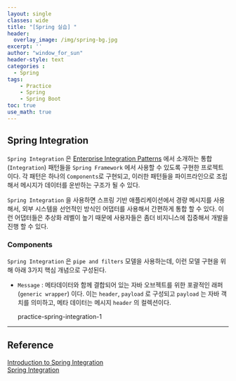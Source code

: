 ```yaml
--- 
layout: single
classes: wide
title: "[Spring 실습] "
header:
  overlay_image: /img/spring-bg.jpg
excerpt: ''
author: "window_for_sun"
header-style: text
categories :
  - Spring
tags:
    - Practice
    - Spring
    - Spring Boot
toc: true
use_math: true
---  
```


## Spring Integration
`Spring Integration` 은 [Enterprise Integration Patterns](https://www.enterpriseintegrationpatterns.com/)
에서 소개하는 통합(`Integration`) 패턴들을 `Spring Framework` 에서 사용할 수 있도록 구현한 프로젝트이다. 
각 패턴은 하나의 `Components`로 구현되고, 이러한 패턴들을 파이프라인으로 조립해서 메시지가 데이터를 운반하는 구조가 될 수 있다. 

`Spring Integration` 을 사용하면 스프링 기반 애플리케이션에서 경량 메시지를 사용해서, 
외부 시스템을 선언적인 방식인 어댑터를 사용해서 간편하게 통합 할 수 있다. 
이런 어댑터들은 추상화 레벨이 높기 때문에 사용자들은 좀더 비지니스에 집중해서 개발을 진행 할 수 있다.  

### Components
`Spring Integration` 은 `pipe and filters` 모델을 사용하는데, 
이런 모델 구현을 위해 아래 3가지 핵심 개념으로 구성된다. 


- `Message` : 메타데이터와 함께 결합되어 있는 자바 오브젝트를 위한 포괄적인 래퍼(`generic wrapper`) 이다. 이는 `header`, `payload` 로 구성되고 `payload` 는 자바 객치를 의미하고, 메타 데이터는 메시지 `header` 의 컬렉션이다.    

  practice-spring-integration-1





---  
## Reference
[Introduction to Spring Integration](https://www.baeldung.com/spring-integration)  
[Spring Integration](https://spring.io/projects/spring-integration)  
